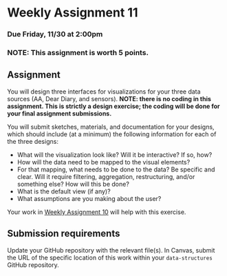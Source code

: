 # Weekly Assignment 11

### Due Friday, 11/30 at 2:00pm

### NOTE: This assignment is worth 5 points. 

## Assignment 

You will design three interfaces for visualizations for your three data sources (AA, Dear Diary, and sensors).  **NOTE: there is no coding in this assignment. This is strictly a design exercise; the coding will be done for your final assignment submissions.**

You will submit sketches, materials, and documentation for your designs, which should include (at a minimum) the following information for each of the three designs:  

* What will the visualization look like? Will it be interactive? If so, how?   
* How will the data need to be mapped to the visual elements?  
* For that mapping, what needs to be done to the data? Be specific and clear. Will it require filtering, aggregation, restructuring, and/or something else? How will this be done?  
* What is the default view (if any)?  
* What assumptions are you making about the user?  

Your work in [Weekly Assignment 10](https://github.com/visualizedata/data-structures/tree/master/assignments/weekly_assignment_10) will help with this exercise. 

## Submission requirements

Update your GitHub repository with the relevant file(s). In Canvas, submit the URL of the specific location of this work within your `data-structures` GitHub repository. 